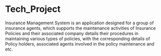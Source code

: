 # Tech_Project
Insurance Management System is an application designed for a group of insurance agents, which supports the maintenance activities of Insurance Policies and their associated company details their procedures in maintaining various types of policies, with the corresponding details of Policy holders, associated agents involved in the policy maintenance and etc.
